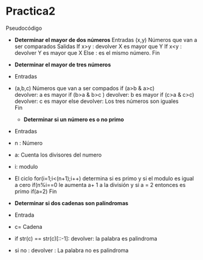 # Practica2
Pseudocódigo
- **Determinar el mayor de dos números**
Entradas 
(x,y) Números que van a ser comparados 
Salidas 
If x>y : devolver X es mayor que Y
If x<y : devolver Y es mayor que X
Else : es el mismo número.
Fin

- **Determinar el mayor de tres números**
- Entradas
- (a,b,c) Números que van a ser compados 
if (a>b & a>c)  
devolver:  a es mayor
if (b>a & b>c )
devolver:  b es mayor 
if (c>a & c>c) 
devolver:  c es mayor 
else 
devolver:   Los tres números son iguales  
Fin
  - **Determinar si un número es o no primo**
 - Entradas
 -  n : Número
  - a: Cuenta los divisores del numero 
  - i: modulo 
  - El ciclo  for(i=1;i<(n+1);i++)  determina si es primo y si el modulo es igual a cero   if(n%i==0 le aumenta a+ 1 a la división y si a = 2 entonces es primo  if(a=2)
  Fin

- **Determinar si dos cadenas son palíndromas** 
- Entrada
- c= Cadena 
- if str(c) == str(c)[::-1]: devolver: la palabra es palindroma 
- si no : devolver : La palabra no es palindroma 








